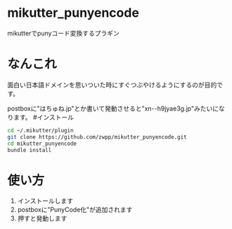 # mikutter_punyencode
mikutterでpunyコード変換するプラギン
# なんこれ
面白い日本語ドメインを思いついた時にすぐつぶやけるようにするのが目的です。

postboxに"はちゅね.jp"とか書いて発動させると"xn--h9jyae3g.jp"みたいになります。
#インストール
``` sh
cd ~/.mikutter/plugin
git clone https://github.com/zwpp/mikutter_punyencode.git
cd mikutter_punyencode
bundle install
```
# 使い方
1. インストールします
2. postboxに"PunyCode化"が追加されます
3. 押すと発動します
